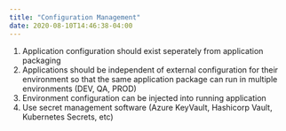 ```yaml
---
title: "Configuration Management"
date: 2020-08-10T14:46:38-04:00
---
```


1. Application configuration should exist seperately from application packaging
1. Applications should be independent of external configuration for their environment so that the same application package can run in multiple environments (DEV, QA, PROD)
1. Environment configuration can be injected into running application
1. Use secret management software (Azure KeyVault, Hashicorp Vault, Kubernetes Secrets, etc)
